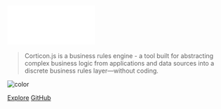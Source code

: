 
<img src="assets/ProgressCorticon.js_SecondaryLogo_StackedAlternate.png" alt="cjs" style="width:200px;"/>

>   Corticon.js is a business rules engine - a tool built for abstracting complex business logic from applications and data sources into a discrete business rules layer—without coding. 

![color](#34D5FF)


[Explore](home)
[GitHub](https://github.com/corticon/docs)
